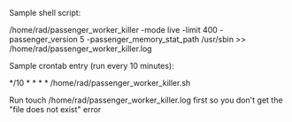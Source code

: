 Sample shell script:

/home/rad/passenger_worker_killer -mode live -limit 400 -passenger_version 5 -passenger_memory_stat_path /usr/sbin >> /home/rad/passenger_worker_killer.log

Sample crontab entry (run every 10 minutes):

*/10 * * * * /home/rad/passenger_worker_killer.sh

Run touch /home/rad/passenger_worker_killer.log first so you don't get the "file does not exist" error
